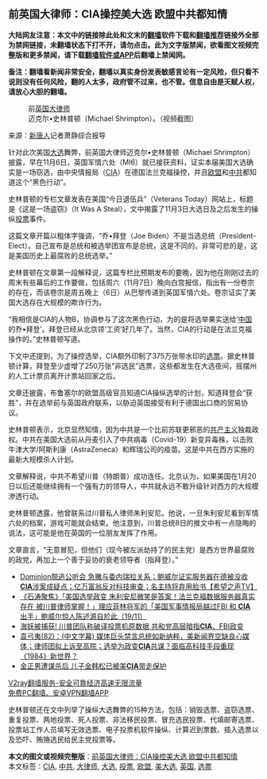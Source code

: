  <h2>前英国大律师：CIA操控美大选 欧盟中共都知情</h2> <p class="notice"><b>大陆网友注意：本文中的链接除此处和文末的<a href="https://github.com/bannedbook/fanqiang" >翻墙</a>软件下载和<a href="https://github.com/killgcd/justmysocks/blob/master/README.md">翻墙推荐</a>链接外全部为禁网链接，未翻墙状态下打不开，请勿点击。此为文字版禁闻，欲看图文视频完整版和更多禁闻，请下载<a href="https://github.com/bannedbook/fanqiang">翻墙软件或APP</a>后翻墙上禁闻网。</p><p>备注：翻墙看新闻非常安全，翻墙以真实身份发表敏感言论有一定风险，但只看不说则没有任何风险，翻的人太多，政府管不过来，也不管。信息自由是天赋人权，请放心大胆的翻墙。</b></p>  <div class="entry"> <figure>前<a href="https://www.bannedbook.org/bnews/tag/%e8%8b%b1%e5%9b%bd/" class="st_tag internal_tag" rel="tag" title="标签 英国 下的日志">英国</a><a href="https://www.bannedbook.org/bnews/tag/%E5%A4%A7%E5%BE%8B%E5%B8%88/" class="st_tag internal_tag" rel="tag" title="标签 大律师 下的日志">大律师</a>迈克尔•史林普顿（Michael Shrimpton）。（视频截图）</figure> <p>来源：<span class='wp_keywordlink_affiliate'><a href="https://www.ntdtv.com/" title="新唐人">新唐人</a></span>记者萧静综合报导</p> <p>针对此次美国<a href="https://www.bannedbook.org/bnews/tag/%e5%a4%a7%e9%80%89/" class="st_tag internal_tag" rel="tag" title="标签 大选 下的日志">大选</a>舞弊，前英国大律师迈克尔•史林普顿（Michael Shrimpton）披露，早在11月6日，英国军情六处（MI6）就已接获资料，证实本届美国大选确实是一场窃选，由中央情报局（<a href="https://www.bannedbook.org/bnews/tag/cia/" class="st_tag internal_tag" rel="tag" title="标签 CIA 下的日志">CIA</a>）在德国法兰克福操控，并且<a href="https://www.bannedbook.org/bnews/tag/%e6%ac%a7%e7%9b%9f/" class="st_tag internal_tag" rel="tag" title="标签 欧盟 下的日志">欧盟</a>和<a href="https://www.bannedbook.org/bnews/tag/%e4%b8%ad%e5%85%b1/" class="st_tag internal_tag" rel="tag" title="标签 中共 下的日志">中共</a>都知道这个“黑色行动”。</p> <p>史林普顿的专栏文章发表在美国“今日退伍兵”（Veterans Today）网站上，标题是《这是一场盗窃》（It Was A Steal），文中揭露了11月3日大选日及之后发生的操纵<a href="https://www.bannedbook.org/bnews/tag/%E6%8A%95%E7%A5%A8/" class="st_tag internal_tag" rel="tag" title="标签 投票 下的日志">投票</a>事件。</p>  <p>这篇文章开篇以粗体字强调，“乔•拜登（Joe Biden）不是当选总统（President-Elect）。自己宣布是总统和被选举团宣布是总统，这是不同的。非常可悲的是，这是美国历史上最腐败的总统选举。”</p> <p>史林普顿在文章第一段解释说，这篇专栏比预期发布的要晚，因为他在刚刚过去的周末有些幕后的工作要做，包括周六（11月7日）晚向白宫报信，指出有一份卷宗的存在，而该卷宗是周五晚上（6日）从巴黎传递到英国军情六处。卷宗证实了美国大选存在大规模的欺诈行为。</p> <p>“我相信是CIA的人物B，协调参与了这次黑色行动，为的是将选举果实送给‘<span class='wp_keywordlink_affiliate'><a href="https://www.bannedbook.org/" title="中国" target="_blank">中国</a></span>的乔•拜登’。拜登已经从北京领‘工资’好几年了。当然，CIA的行动是在法兰克福操作的。”史林普顿写道。</p>  <p>下文中还提到，为了操控选举，CIA额外印制了375万张带水印的<a href="https://www.bannedbook.org/bnews/tag/%E9%80%89%E7%A5%A8/" class="st_tag internal_tag" rel="tag" title="标签 选票 下的日志">选票</a>。据史林普顿计算，拜登至少虚增了250万张“非选民”选票，这些都发生在大选夜间，摇摆州的人工计票员离开计票站回家之后。</p> <p>文章还披露，布鲁塞尔的欧盟高级官员知道CIA操纵选举的计划，知道拜登会“获胜”，并在选举前与英国政府联系，以胁迫英国接受有利于德国出口商的贸易协议。</p> <p>史林普顿表示，北京显然知情，因为中共是一个比前苏联更邪恶的<span class='wp_keywordlink'><a href="https://www.bannedbook.org/forum2/topic6177.html" title="《共产主义的终极目的》" target="_blank">共产主义</a></span>独裁政权。中共在美国大选前从丹麦引入了中共病毒（Covid-19）新变异毒株，以击败牛津大学/阿斯利康（AstraZeneca）和辉瑞公司的疫苗。这是中共在西方实施的最新大规模杀人计划。</p>  <p>文章解释说，中共不希望川普（特朗普）成功连任。北京认为，如果美国在1月20日以后还能继续拥有一个强有力的领导人，中共就永远不敢升级针对西方的大规模渗透行动。</p> <p>史林普顿透露，他曾联系过川普私人律师朱利安尼。他说，一旦朱利安尼看到军情六处的档案，游戏可能就会结束。他注意到，川普总统8日的推文中有一点隐晦的说法，这可能是他在英国的一位朋友发挥了作用。</p> <p>文章直言，“无意冒犯，但他们（现今被左派劫持了的民主党）是西方世界最腐败的政党，再加上一个善于妥协的衰老领导者（指拜登）。”</p>  <ul class='op-related-articles' title='相关阅读'> <li><a href='https://www.bannedbook.org/bnews/bannedvideo/20201121/1434503.html' target='_blank'>Dominion脱逃公听会 急撇与委内瑞拉关系；鲍威尔证实服务器在德被没收 <b>CIA</b>涉案成疑点；亿万富翁反对科技审查；名主持将弃用脸书【希望之声TV】</a></li> <li><a href='https://www.bannedbook.org/bnews/bannedvideo/20201120/1434005.html' target='_blank'>《石涛聚焦》「美国选举政变 朱利安尼微笑是答案！法兰克福数据服务器真实存在 被川普律师掌握！」理应菲林将军的「美国军事情报局越过FBI 和 <b>CIA</b> 出手」鲍威尔惊人陈述源自於此（19/11）</a></li> <li><a href='https://www.bannedbook.org/bnews/topimagenews/20201120/1433744.html' target='_blank'>海妖被捕获! 川普团队称破译投票机原数据 共和党高层暗指<b>CIA</b>、FBI政变</a></li> <li><a href='https://www.bannedbook.org/bnews/bannedvideo/20201119/1433717.html' target='_blank'>袁弓夷(82)：(中文字幕) 媒体巨头禁言总统如新纳粹，美新闻界空缺良心媒体；律师团拟上诉至高院；选举为政变<b>CIA</b>共谋？面临高科技手段重现《1984》新世界？</a></li> <li><a href='https://www.bannedbook.org/bnews/worldnews/20201119/1433673.html' target='_blank'>金正男遭谋杀后 儿子金韩松已被美<b>CIA</b>带走保护</a></li> </ul> <p class="texttj"> <a href="https://www.bannedbook.org/forum23/topic22702.html" target="_blank">V2ray翻墙服务-安全可靠经济高速无限流量</a><br/> <a href="https://github.com/bannedbook/fanqiang/wiki/%E7%A6%81%E9%97%BB%E7%BD%91%E5%AE%89%E5%8D%93%E7%BF%BB%E5%A2%99%E6%96%B0%E9%97%BBAPP" target="_blank">免费PC翻墙、安卓VPN翻墙APP</a></p><p>史林普顿还在文中列举了操纵大选舞弊的15种方法，包括：销毁选票、盗窃选票、重复投票、两地投票、死人投票、非法移民投票、冒充选民投票、代填邮寄选票、投票站工作人员填写无效选票、电子投票机软件操纵、计算迟到票数、插入选票以及恐吓、贿赂选民给民主党投票等。</p><a name='sharetosocial'></a>       <div><b>本文的图文或视频完整版</b>：<a href='https://www.bannedbook.org/bnews/comments/20201122/1434994.html'>前英国大律师：CIA操控美大选 欧盟中共都知情</a></div>  </div><!--END ENTRY--> <div class="postfooter"> <div>本文标签：<a href="https://www.bannedbook.org/bnews/tag/cia/" rel="tag">CIA</a>, <a href="https://www.bannedbook.org/bnews/tag/%e4%b8%ad%e5%85%b1/" rel="tag">中共</a>, <a href="https://www.bannedbook.org/bnews/tag/%E5%A4%A7%E5%BE%8B%E5%B8%88/" rel="tag">大律师</a>, <a href="https://www.bannedbook.org/bnews/tag/%e5%a4%a7%e9%80%89/" rel="tag">大选</a>, <a href="https://www.bannedbook.org/bnews/tag/%E6%8A%95%E7%A5%A8/" rel="tag">投票</a>, <a href="https://www.bannedbook.org/bnews/tag/%e6%ac%a7%e7%9b%9f/" rel="tag">欧盟</a>, <a href="https://www.bannedbook.org/bnews/tag/%e7%be%8e%e5%a4%a7%e9%80%89/" rel="tag">美大选</a>, <a href="https://www.bannedbook.org/bnews/tag/%e8%8b%b1%e5%9b%bd/" rel="tag">英国</a>, <a href="https://www.bannedbook.org/bnews/tag/%E9%80%89%E7%A5%A8/" rel="tag">选票</a></div>  </div><!--END POSTFOOTER--> 